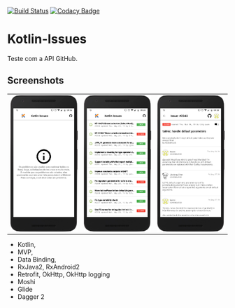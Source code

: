 [![Build Status](https://travis-ci.org/diogo0liveira/Kotlin-Issues.svg?branch=master)](https://travis-ci.org/diogo0liveira/Kotlin-Issues)
[![Codacy Badge](https://api.codacy.com/project/badge/Grade/a7c34c4d4a124d0a82c58d749db26e26)](https://www.codacy.com/app/diogo0liveira/Kotlin-Issues?utm_source=github.com&amp;utm_medium=referral&amp;utm_content=diogo0liveira/Kotlin-Issues&amp;utm_campaign=Badge_Grade)

# Kotlin-Issues
Teste com a API GitHub.

## Screenshots

||||
|:-:|:-:|:-:|
|![First](/docs/print_main.png?raw=true)|![Sec](/docs/print_issues.png?raw=true)|![Third](/docs/print_detail.png?raw=true)|

- Kotlin,
- MVP,
- Data Binding,
- RxJava2, RxAndroid2
- Retrofit, OkHttp, OkHttp logging
- Moshi
- Glide
- Dagger 2